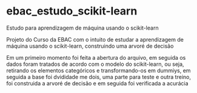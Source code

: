 # ebac_estudo_scikit-learn
Estudo para aprendizagem de máquina usando o scikit-learn

Projeto do Curso da EBAC com o intuito de estudar a aprendizagem de máquina usando o scikit-learn, construindo uma arvoré de decisão

Em um primeiro momento foi feita a abertura do arquivo, em seguida os dados foram tratados de acordo com o modelo do scikit-learn, ou seja, retirando os elementos categóricos e
transformando-os em dummiys, em seguida a base foi dvididade me dois, uma parte para teste e outra treino, foi construida a arvoré de decisão e em seguida foi verificada a
acurácia
